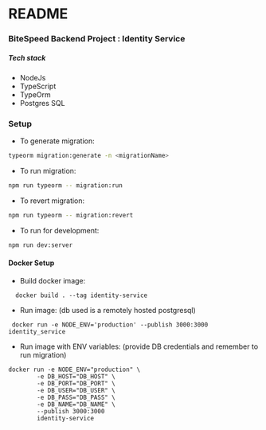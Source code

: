 # README #

### BiteSpeed Backend Project : Identity Service ###

##### Tech stack
* NodeJs
* TypeScript
* TypeOrm
* Postgres SQL

### Setup ###
* To generate migration:
```sh
typeorm migration:generate -n <migrationName>
```
* To run migration:
```sh
npm run typeorm -- migration:run 
```
* To revert migration:
```sh
npm run typeorm -- migration:revert
```
* To run for development:
```bash
npm run dev:server
```

#### Docker Setup ####
* Build docker image:
```
  docker build . --tag identity-service
```

* Run image: (db used is a remotely hosted postgresql)
``` 
 docker run -e NODE_ENV='production' --publish 3000:3000 identity_service
```

* Run image with ENV variables: (provide DB credentials and remember to run migration)
``` 
docker run -e NODE_ENV="production" \	
     	-e DB_HOST="DB_HOST" \
     	-e DB_PORT="DB_PORT" \
     	-e DB_USER="DB_USER" \
     	-e DB_PASS="DB_PASS" \
     	-e DB_NAME="DB_NAME" \
     	--publish 3000:3000
     	identity-service
```